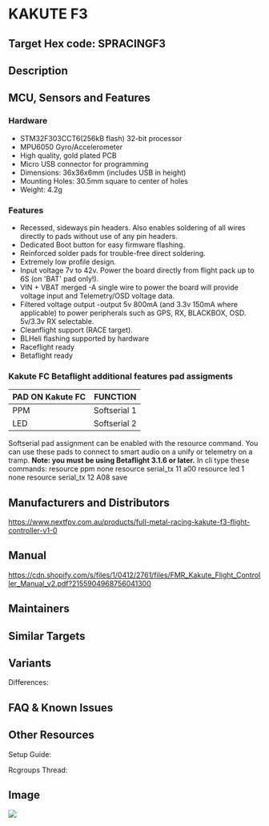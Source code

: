 # KAKUTE F3

## Target Hex code: SPRACINGF3

## Description

## MCU, Sensors and Features

### Hardware
- STM32F303CCT6(256kB flash) 32-bit processor
- MPU6050 Gyro/Accelerometer
- High quality, gold plated PCB
- Micro USB connector for programming
- Dimensions: 36x36x6mm (includes USB in height)
- Mounting Holes: 30.5mm square to center of holes
- Weight: 4.2g

### Features
- Recessed, sideways pin headers. Also enables soldering of all wires directly to pads without use of any pin headers.
- Dedicated Boot button for easy firmware flashing.
- Reinforced solder pads for trouble-free direct soldering.
- Extremely low profile design.
- Input voltage 7v to 42v. Power the board directly from flight pack up to 6S (on 'BAT' pad only!).
- VIN + VBAT merged -A single wire to power the board will provide voltage input and Telemetry/OSD voltage data.
- Filtered voltage output -output 5v 800mA (and 3.3v 150mA where applicable) to power peripherals such as GPS, RX, BLACKBOX, OSD. 5v/3.3v RX selectable.
- Cleanflight support (RACE target).
- BLHeli flashing supported by hardware
- Raceflight ready
- Betaflight ready

### Kakute FC Betaflight additional features pad assigments

PAD ON Kakute FC|FUNCTION
---|--------
PPM|Softserial 1
LED|Softserial 2

Softserial pad assignment can be enabled with the resource command.
You can use these pads to connect to smart audio on a unify or telemetry on a tramp.
**Note: you must be using Betaflight 3.1.6 or later.**
In cli type these commands:
resource ppm none
resource serial_tx 11 a00
resource led 1 none
resource serial_tx 12 A08
save

## Manufacturers and Distributors

https://www.nextfpv.com.au/products/full-metal-racing-kakute-f3-flight-controller-v1-0

## Manual
https://cdn.shopify.com/s/files/1/0412/2761/files/FMR_Kakute_Flight_Controller_Manual_v2.pdf?2155904968756041300

## Maintainers


## Similar Targets



## Variants

Differences:

## FAQ & Known Issues

## Other Resources

Setup Guide:

Rcgroups Thread:

## Image
![](http://www.fpvwarehouse.com.au/image/cache/product_images/fmr/kakute/KAKUTE-BOT_large-1008x800.png)
